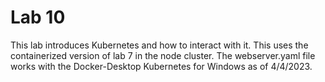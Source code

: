 # Lab 10

This lab introduces Kubernetes and how to interact with it. This uses the containerized version of lab 7 in the node cluster. The webserver.yaml file works with the Docker-Desktop Kubernetes for Windows as of 4/4/2023.